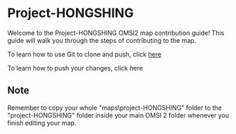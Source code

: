 # Project-HONGSHING

Welcome to the Project-HONGSHING OMSI2 map contribution guide! This guide will walk you through the steps of contributing to the map.

To learn how to use Git to clone and push, click [here](https://github.com/FreeHK-Lunity/project-HONGSHING/blob/main/how-to-use-git.md)

To learn how to push your changes, click here

## Note

Remember to copy your whole "maps\project-HONGSHING" folder to the "project-HONGSHING" folder inside your main OMSI 2 folder whenever you finish editing your map.
